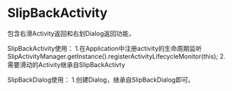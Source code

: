 # SlipBackActivity

包含右滑Activity返回和右划Dialog返回功能，

SlipBackActivity使用：
1.在Application中注册activity的生命周期监听
  SlipActivityManager.getInstance().registerActivityLifecycleMonitor(this);
2.需要滑动的Activity继承自SlipBackActivty

SlipBackDialog使用：
1.创建Dialog，继承自SlipBackDialog即可。

